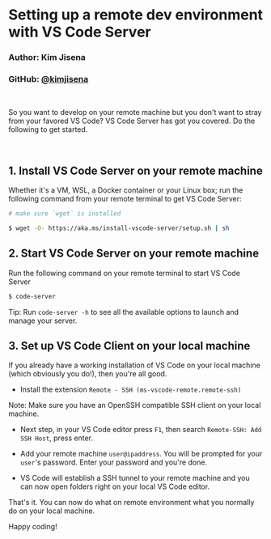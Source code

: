 # Setting up a remote dev environment with VS Code Server
### Author: Kim Jisena
### GitHub: [@kimjisena](https://github.com/kimjisena)

<br />

So you want to develop on your remote machine but you don't want to stray from your favored VS Code?
VS Code Server has got you covered. Do the following to get started.

<br />

## 1. Install VS Code Server on your remote machine
Whether it's a VM, WSL, a Docker container or your Linux box; run the following 
command from your remote terminal to get VS Code Server:

```sh
# make sure `wget` is installed

$ wget -O- https://aka.ms/install-vscode-server/setup.sh | sh
```

## 2. Start VS Code Server on your remote machine
Run the following command on your remote terminal to start VS Code Server

```sh
$ code-server
```

Tip: Run `code-server -h` to see all the available options to launch and manage your server.

## 3. Set up VS Code Client on your local machine
If you already have a working installation of VS Code on your local machine (which obviously you do!), then you're all good.

- Install the extension `Remote - SSH (ms-vscode-remote.remote-ssh)`

Note: Make sure you have an OpenSSH compatible SSH client on your local machine.

- Next step, in your VS Code editor press `F1`, then search `Remote-SSH: Add SSH Host`, press enter.

- Add your remote machine `user@ipaddress`. You will be prompted for your `user`'s password.
Enter your password and you're done.

- VS Code will establish a SSH tunnel to your remote machine and you can now open folders right on your local VS Code editor.

That's it. You can now do what on remote environment what you normally do on your local machine.

Happy coding!

